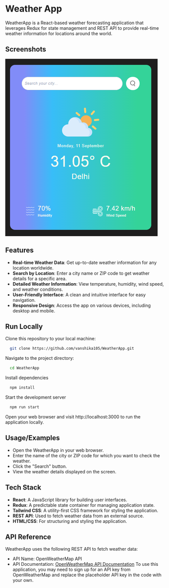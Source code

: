 
# Weather App

WeatherApp is a React-based weather forecasting application that leverages Redux for state management and REST API to provide real-time weather information for locations around the world.



## Screenshots

![App Screenshot](Screenshot.PNG)


## Features

- **Real-time Weather Data**: Get up-to-date weather information for any location worldwide.
- **Search by Location**: Enter a city name or ZIP code to get weather details for a specific area.
- **Detailed Weather Information**: View temperature, humidity, wind speed, and weather conditions.
- **User-Friendly Interface**: A clean and intuitive interface for easy navigation.
- **Responsive Design**: Access the app on various devices, including desktop and mobile.

## Run Locally

Clone this repository to your local machine:

```bash
  git clone https://github.com/vanshika105/WeatherApp.git
```

Navigate to the project directory:

```bash
  cd WeatherApp
```

Install dependencies

```bash
  npm install
```

Start the development server

```bash
  npm run start
```

Open your web browser and visit http://localhost:3000 to run the application locally.
## Usage/Examples

- Open the WeatherApp in your web browser.
- Enter the name of the city or ZIP code for which you want to check the weather.
- Click the "Search" button.
- View the weather details displayed on the screen.



## Tech Stack

- **React**: A JavaScript library for building user interfaces.
- **Redux**: A predictable state container for managing application state.
- **Tailwind CSS**: A utility-first CSS framework for styling the application.
- **REST API**: Used to fetch weather data from an external source.
- **HTML/CSS**: For structuring and styling the application.


## API Reference

WeatherApp uses the following REST API to fetch weather data:

- API Name: OpenWeatherMap API
- API Documentation: [OpenWeatherMap API Documentation](https://openweathermap.org/current)
To use this application, you may need to sign up for an API key from OpenWeatherMap and replace the placeholder API key in the code with your own.
